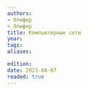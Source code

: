 ```yaml
---
authors:
- Олифер
- Олифер
title: Компьютерные сети
year:
tags:
aliases:

edition:
date: 2023-08-07
readed: true
---
```


